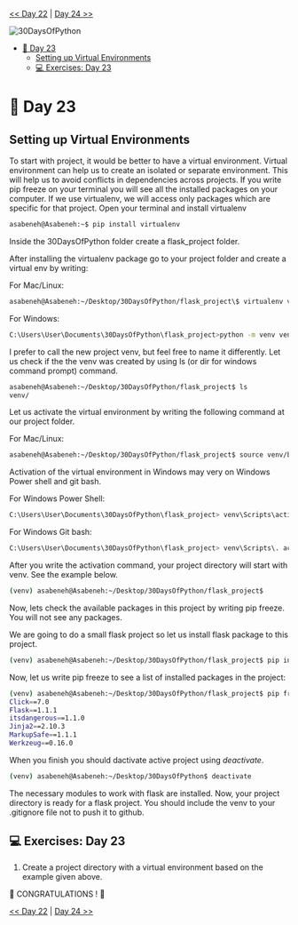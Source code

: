 [<< Day 22](../22_Day_Web_scraping/22_web_scraping.md) | [Day 24 >>](../24_Day_Statistics/24_statistics.md)

![30DaysOfPython](../images/30DaysOfPython_banner3@2x.png)

- [📘 Day 23](#-day-23)
  - [Setting up Virtual Environments](#setting-up-virtual-environments)
  - [💻 Exercises: Day 23](#-exercises-day-23)

# 📘 Day 23

## Setting up Virtual Environments

To start with project, it would be better to have a virtual environment. Virtual environment can help us to create an isolated or separate environment. This will help us to avoid conflicts in dependencies across projects. If you write pip freeze on your terminal you will see all the installed packages on your computer. If we use virtualenv, we will access only packages which are specific for that project. Open your terminal and install virtualenv

```sh
asabeneh@Asabeneh:~$ pip install virtualenv
```

Inside the 30DaysOfPython folder create a flask_project folder.

After installing the virtualenv package go to your project folder and create a virtual env by writing:

For Mac/Linux:
```sh
asabeneh@Asabeneh:~/Desktop/30DaysOfPython/flask_project\$ virtualenv venv

```

For Windows:
```sh
C:\Users\User\Documents\30DaysOfPython\flask_project>python -m venv venv
```

I prefer to call the new project venv, but feel free to name it differently. Let us check if the the venv was created by using ls (or dir for windows command prompt) command.

```sh
asabeneh@Asabeneh:~/Desktop/30DaysOfPython/flask_project$ ls
venv/
```

Let us activate the virtual environment by writing the following command at our project folder.

For Mac/Linux:
```sh
asabeneh@Asabeneh:~/Desktop/30DaysOfPython/flask_project$ source venv/bin/activate
```
Activation of the virtual environment in Windows may very on Windows Power shell and git bash. 

For Windows Power Shell:
```sh
C:\Users\User\Documents\30DaysOfPython\flask_project> venv\Scripts\activate
```

For Windows Git bash:
```sh
C:\Users\User\Documents\30DaysOfPython\flask_project> venv\Scripts\. activate
```

After you write the activation command, your project directory will start with venv. See the example below.

```sh
(venv) asabeneh@Asabeneh:~/Desktop/30DaysOfPython/flask_project$
```

Now, lets check the available packages in this project by writing pip freeze. You will not see any packages.

We are going to do a small flask project so let us install flask package to this project.

```sh
(venv) asabeneh@Asabeneh:~/Desktop/30DaysOfPython/flask_project$ pip install Flask
```

Now, let us write pip freeze to see a list of installed packages in the project:

```sh
(venv) asabeneh@Asabeneh:~/Desktop/30DaysOfPython/flask_project$ pip freeze
Click==7.0
Flask==1.1.1
itsdangerous==1.1.0
Jinja2==2.10.3
MarkupSafe==1.1.1
Werkzeug==0.16.0
```

When you finish you should dactivate active project using _deactivate_.

```sh
(venv) asabeneh@Asabeneh:~/Desktop/30DaysOfPython$ deactivate
```

The necessary modules to work with flask are installed. Now, your project directory is ready for a flask project. You should include the venv to your .gitignore file not to push it to github.

## 💻 Exercises: Day 23

1. Create a project directory with a virtual environment based on the example given above.

🎉 CONGRATULATIONS ! 🎉

[<< Day 22](../22_Day_Web_scraping/22_web_scraping.md) | [Day 24 >>](../24_Day_Statistics/24_statistics.md)